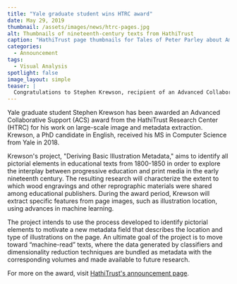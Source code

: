 ```yaml
---
title: "Yale graduate student wins HTRC award"
date: May 29, 2019
thumbnail: /assets/images/news/htrc-pages.jpg
alt: Thumbnails of nineteenth-century texts from HathiTrust
caption: "HathiTrust page thumbnails for Tales of Peter Parley about America. Photo credit: Stephen Krewson."
categories:
  - Announcement
tags:
  - Visual Analysis
spotlight: false
image_layout: simple
teaser: |
  Congratulations to Stephen Krewson, recipient of an Advanced Collaborative Support award from the HathiTrust Research Center. Krewson received the award to expand on his work with large-scale image and metadata extraction.
---
```

Yale graduate student Stephen Krewson has been awarded an Advanced Collaborative Support (ACS) award from the HathiTrust Research Center (HTRC) for his work on large-scale image and metadata extraction. Krewson, a PhD candidate in English, received his MS in Computer Science from Yale in 2018.

Krewson's project, "Deriving Basic Illustration Metadata," aims to identify all pictorial elements in educational texts from 1800-1850 in order to explore the interplay between progressive education and print media in the early nineteenth century. The resulting research will characterize the extent to which wood engravings and other reprographic materials were shared among educational publishers. During the award period, Krewson will extract specific features from page images, such as illustration location, using advances in machine learning. 

The project intends to use the process developed to identify pictorial elements to motivate a new metadata field that describes the location and type of illustrations on the page. An ultimate goal of the project is to move toward “machine-read” texts, where the data generated by classifiers and dimensionality reduction techniques are bundled as metadata with the corresponding volumes and made available to future research.

For more on the award, visit <a href='https://www.hathitrust.org/hathitrust-research-center-awards-five-acs-projects' target='_blank'>HathiTrust's announcement page</a>.
